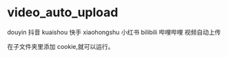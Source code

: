# video_auto_upload

douyin 抖音 kuaishou 快手 xiaohongshu 小红书 bilibili 哔哩哔哩 视频自动上传

在子文件夹里添加 cookie,就可以运行。
